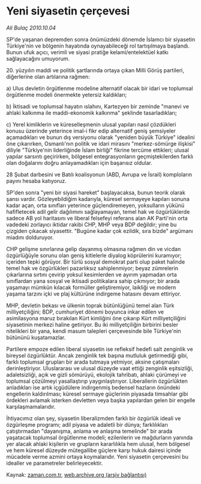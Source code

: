 # Yeni siyasetin çerçevesi

*Ali Bulaç 2010.10.04*

<td class="columnist-detail">
<p>SP'de yaşanan depremden sonra önümüzdeki dönemde İslamcı bir siyasetin Türkiye'nin ve bölgenin hayatında oynayabileceği rol tartışılmaya başlandı. Bunun ufuk açıcı, verimli ve siyasi pratiğe kelami/entelektüel katkı sağlayacağını umuyorum.</p>
<p>
<div id="haberMetinDiv">
<p>20. yüzyılın maddi ve politik şartlarında ortaya çıkan Milli Görüş partileri, diğerlerine olan artılarına rağmen:
<p>a) Ulus devletin örgütlenme modeline alternatif olacak bir idari ve toplumsal örgütlenme modeli önermekte yetersiz kaldıkları;
<p>b) İktisadi ve toplumsal hayatın ıslahını, Kartezyen bir zeminde "manevi ve ahlaki kalkınma ile maddi-ekonomik kalkınma" şeklinde tasarladıkları;
<p>c) Yerel kimliklerin ve küreselleşmenin ulusal yapıları nasıl çözdükleri konusu üzerinde yeterince imal-i fikr edip alternatif geniş şemsiyeler açamadıkları ve bunun dış versiyonu olarak "yeniden büyük Türkiye" idealini öne çıkarırken, Osmanlı'nın politik ve idari mirasını "merkez-sömürge ilişkisi" diliyle "Türkiye'nin liderliğinde İslam birliği" fikrine tercüme ettikleri; ulusal yapılar sarsıntı geçirirken, bölgesel entegrasyonların geçmiştekilerden farklı olan doğalarını doğru anlayamadıkları için başarısız oldular.
<p>28 Şubat darbesini ve Batılı koalisyonun (ABD, Avrupa ve İsrail) komploların payını hesaba katıyoruz.
<p>SP'den sonra "yeni bir siyasi hareket" başlayacaksa, bunun teorik olarak şansı vardır. Gözleyebildiğim kadarıyla, küresel sermayeye kapıları sonuna kadar açan, orta sınıfları yeterince güçlendiremeyen, yoksulların yükünü hafifletecek adil gelir dağılımını sağlayamayan, temel hak ve özgürlüklerde sadece AB yol haritasını ve liberal felsefeyi referans alan AK Parti'nin orta vadedeki zorlayıcı iktidar rakibi CHP, MHP veya BDP değildir; yine bu çizgiden çıkacak siyasettir. "Bugüne kadar çok ezildik, sıra bizde" argümanı miadını dolduruyor.
<p>CHP gelişme sınırlarına gelip dayanmış olmasına rağmen din ve vicdan özgürlüğüyle sorunu olan geniş kitlelerle diyalog köprülerini kuramıyor; içeriden tepki görüyor. Bir türlü sosyal demokrat parti olup paket halinde temel hak ve özgürlükleri pazarlıksız sahiplenmiyor; beyaz zümrelerin çıkarlarına sırtını çevirip yoksul kesimlerden ve ayırım yapmadan orta sınıflardan yana sosyal ve iktisadi politikalara sahip çıkmıyor; bir arada yaşamayı mümkün kılacak formüller geliştiremiyor, laikliği ve modern yaşama tarzını içki ve plaj kültürüne indirgeme hatasını devam ettiriyor.
<p>MHP, devletin bekası ve ülkenin toprak bütünlüğünü temel alan Türk milliyetçiliğini; BDP, cumhuriyet dönemi boyunca inkar edilen ve asimilasyona maruz bırakılan Kürt kimliğini öne çıkarıp Kürt milliyetçiliğini siyasetinin merkezi haline getiriyor. Bu iki milliyetçiliğin birbirini besler nitelikleri bir yana, kendi masum talepleri çerçevesinde bile Türkiye'nin bütününü kuşatamazlar.
<p>Partilere empoze edilen liberal siyasetin ise refleksif hedefi salt zenginlik ve bireysel özgürlüktür. Ancak zenginlik tek başına mutluluk getirmediği gibi, farklı toplumsal grupları bir arada tutmaya yetmiyor, aksine çatışmaları derinleştiriyor. Uluslararası ve ulusal düzeyde vaat ettiği zenginlik eşitsizliği, adaletsizliği, açık ve gizli sömürüyü, ekolojik tahribatı, ahlaki çürümeyi ve toplumsal çözülmeyi yasallaştırıp yaygınlaştırıyor. Liberallerin özgürlükten anladıkları ise artık içgüdülere indirgenmiş bedensel hazların önündeki engellerin kaldırılması; küresel sermaye güçlerinin piyasada timsahlar gibi ördekleri avlamak isterken devletten veya başka yapılardan gelen bir engelle karşılaşmamalarıdır.
<p>İhtiyacımız olan şey, siyasetin liberalizmden farklı bir özgürlük ideali ve özgürleşme programı; adil piyasa ve adaletli bir dünya; farklılıkları çatıştırmadan "dayanışma, anlama ve anlaşma temelinde" bir arada yaşatacak toplumsal örgütlenme modeli; ezilenlerin ve mağdurların yanında yer alacak ahlaki kişilerin ve grupların kararlılıkla hem ulusal, hem bölgesel ve hem küresel düzeyde mütegallibe güçlere karşı hukuk dairesi içinde mücadele verme azmini ortaya koymalarıdır. Yeni siyasetin çerçevesini bu idealler ve parametreler belirleyecektir. </p></p></p></p></p></p></p></p></p></p></div>
</p>
<a href="http://web.archive.org/web/20101225014623/mailto:a.bulac@zaman.com.tr">
</a></td>

Kaynak: [zaman.com.tr](http://zaman.com.tr/yazar.do?yazino=1035467), [web.archive.org (arşiv bağlantısı)](http://web.archive.org/web/20101225014623/http://zaman.com.tr/yazar.do?yazino=1035467)
